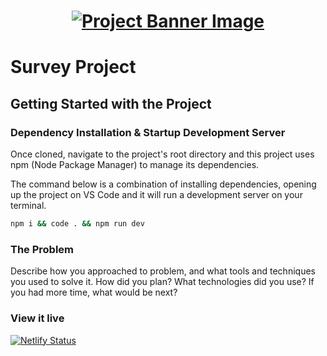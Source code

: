 <h1 align="center">
  <a href="">
    <img src="/src/assets/survey.svg" alt="Project Banner Image">
  </a>
</h1>

# Survey Project

## Getting Started with the Project

### Dependency Installation & Startup Development Server

Once cloned, navigate to the project's root directory and this project uses npm (Node Package Manager) to manage its dependencies.

The command below is a combination of installing dependencies, opening up the project on VS Code and it will run a development server on your terminal.

```bash
npm i && code . && npm run dev
```

### The Problem

Describe how you approached to problem, and what tools and techniques you used to solve it. How did you plan? What technologies did you use? If you had more time, what would be next?

### View it live

[![Netlify Status](https://api.netlify.com/api/v1/badges/c27fdbd8-26db-4814-aa61-b4b936192016/deploy-status)](https://app.netlify.com/sites/yifan-survey-project/deploys)
